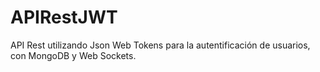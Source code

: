 # APIRestJWT
API Rest utilizando Json Web Tokens para la autentificación de usuarios, con MongoDB y Web Sockets.
